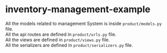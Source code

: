 # inventory-management-example
All the models related to management System is inside ```product/models.py``` file.   
All the api routes are defined in ```product/urls.py``` file.   
All the views are defined in ```product/views.py``` file.   
All the serializers are defined in ```product/serializers.py``` file.
